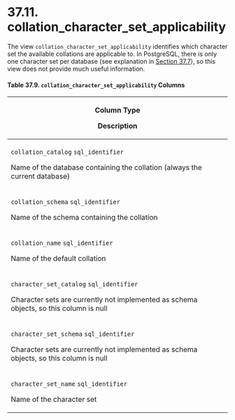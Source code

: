 # 37.11. collation\_character\_set\_applicability

The view `collation_character_set_applicability` identifies which character set the available collations are applicable to. In PostgreSQL, there is only one character set per database (see explanation in [Section 37.7](https://www.postgresql.org/docs/current/infoschema-character-sets.html)), so this view does not provide much useful information.

#### **Table 37.9. `collation_character_set_applicability` Columns**

| <p>Column Type</p><p>Description</p>                                                                                                                               |
| ------------------------------------------------------------------------------------------------------------------------------------------------------------------ |
| <p><code>collation_catalog</code> <code>sql_identifier</code></p><p>Name of the database containing the collation (always the current database)</p>                |
| <p><code>collation_schema</code> <code>sql_identifier</code></p><p>Name of the schema containing the collation</p>                                                 |
| <p><code>collation_name</code> <code>sql_identifier</code></p><p>Name of the default collation</p>                                                                 |
| <p><code>character_set_catalog</code> <code>sql_identifier</code></p><p>Character sets are currently not implemented as schema objects, so this column is null</p> |
| <p><code>character_set_schema</code> <code>sql_identifier</code></p><p>Character sets are currently not implemented as schema objects, so this column is null</p>  |
| <p><code>character_set_name</code> <code>sql_identifier</code></p><p>Name of the character set</p>                                                                 |
